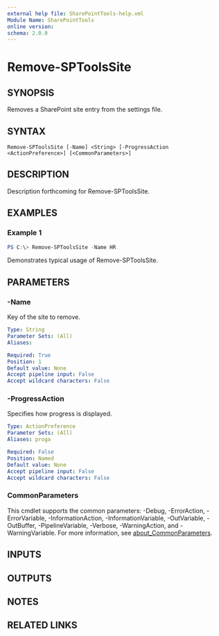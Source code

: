 ```yaml
---
external help file: SharePointTools-help.xml
Module Name: SharePointTools
online version:
schema: 2.0.0
---
```


# Remove-SPToolsSite

## SYNOPSIS
Removes a SharePoint site entry from the settings file.

## SYNTAX

```
Remove-SPToolsSite [-Name] <String> [-ProgressAction <ActionPreference>] [<CommonParameters>]
```

## DESCRIPTION
Description forthcoming for Remove-SPToolsSite.

## EXAMPLES

### Example 1
```powershell
PS C:\> Remove-SPToolsSite -Name HR
```

Demonstrates typical usage of Remove-SPToolsSite.

## PARAMETERS

### -Name
Key of the site to remove.

```yaml
Type: String
Parameter Sets: (All)
Aliases:

Required: True
Position: 1
Default value: None
Accept pipeline input: False
Accept wildcard characters: False
```

### -ProgressAction
Specifies how progress is displayed.

```yaml
Type: ActionPreference
Parameter Sets: (All)
Aliases: proga

Required: False
Position: Named
Default value: None
Accept pipeline input: False
Accept wildcard characters: False
```

### CommonParameters
This cmdlet supports the common parameters: -Debug, -ErrorAction, -ErrorVariable, -InformationAction, -InformationVariable, -OutVariable, -OutBuffer, -PipelineVariable, -Verbose, -WarningAction, and -WarningVariable. For more information, see [about_CommonParameters](http://go.microsoft.com/fwlink/?LinkID=113216).

## INPUTS

## OUTPUTS

## NOTES

## RELATED LINKS
